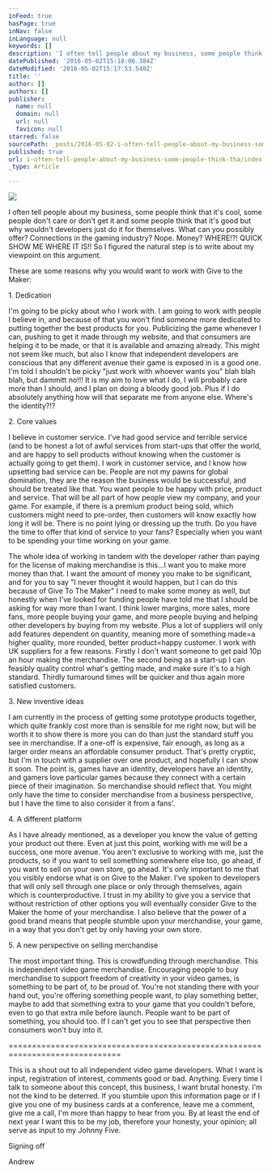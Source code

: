 ```yaml
---
inFeed: true
hasPage: true
inNav: false
inLanguage: null
keywords: []
description: 'I often tell people about my business, some people think that it’s cool, some people don’t care or don’t get it and some people think that it’s good but why wouldn’t developers just do it for themselves. What can you possibly offer? Connections in the gaming industry? Nope. Money? WHERE!?! QUICK SHOW ME WHERE IT IS!! So I figured the natural step is to write about my viewpoint on this argument.'
datePublished: '2016-05-02T15:18:06.384Z'
dateModified: '2016-05-02T15:17:53.540Z'
title: ''
author: []
authors: []
publisher:
  name: null
  domain: null
  url: null
  favicon: null
starred: false
sourcePath: _posts/2016-05-02-i-often-tell-people-about-my-business-some-people-think-tha.md
published: true
url: i-often-tell-people-about-my-business-some-people-think-tha/index.html
_type: Article

---
```

![](https://the-grid-user-content.s3-us-west-2.amazonaws.com/56f8b0ab-ceb5-427e-bc48-7c85713449c5.png)

I often tell people about my business, some people think that it's cool, some people don't care or don't get it and some people think that it's good but why wouldn't developers just do it for themselves. What can you possibly offer? Connections in the gaming industry? Nope. Money? WHERE!?! QUICK SHOW ME WHERE IT IS!! So I figured the natural step is to write about my viewpoint on this argument.

These are some reasons why you would want to work with Give to the Maker:

1\. Dedication

I'm going to be picky about who I work with. I am going to work with people I believe in, and because of that you won't find someone more dedicated to putting together the best products for you. Publicizing the game whenever I can, pushing to get it made through my website, and that consumers are helping it to be made, or that it is available and amazing already. This might not seem like much, but also I know that independent developers are conscious that any different avenue their game is exposed in is a good one.  I'm told I shouldn't be picky "just work with whoever wants you" blah blah blah, but dammitt no!!! It is my aim to love what I do, I will probably care more than I should, and I plan on doing a bloody good job.  Plus if I do absolutely anything how will that separate me from anyone else. Where's the identity?!? 

2\. Core values

I believe in customer service. I've had good service and terrible service (and to be honest a lot of awful services from start-ups that offer the world, and are happy to sell products without knowing when the customer is actually going to get them).  I work in customer service, and I know how upsetting bad service can be. People are not my pawns for global domination, they are the reason the business would be successful, and should be treated like that. You want people to be happy with price, product and service. That will be all part of how people view my company, and your game. For example, if there is a premium product being sold, which customers might need to pre-order, then customers will know exactly how long it will be. There is no point lying or dressing up the truth. Do you have the time to offer that kind of service to your fans? Especially when you want to be spending your time working on your game.

The whole idea of working in tandem with the developer rather than paying for the license of making merchandise is this...I want you to make more money than that. I want the amount of money you make to be significant, and for you to say "I never thought it would happen, but I can do this because of Give To The Maker" I need to make some money as well, but honestly when I've looked for funding people have told me that I should be asking for way more than I want. I think lower margins, more sales, more fans, more people buying your game, and more people buying and helping other developers by buying from my website.  Plus a lot of suppliers will only add features dependent on quantity, meaning more of something made=a higher quality, more rounded, better product=happy customer. I work with UK suppliers for a few reasons. Firstly I don't want someone to get paid 10p an hour making the merchandise. The second being as a start-up I can feasibly quality control what's getting made, and make sure it's to a high standard. Thirdly turnaround times will be quicker and thus again more satisfied customers.

3\. New inventive ideas

I am currently in the process of getting some prototype products together, which quite frankly cost more than is sensible for me right now, but will be worth it to show there is more you can do than just the standard stuff you see in merchandise. If a one-off is expensive, fair enough, as long as a larger order means an affordable consumer product. That's pretty cryptic, but I'm in touch with a supplier over one product, and hopefully I can show it soon. The point is, games have an identity, developers have an identity, and gamers love particular games because they connect with a certain piece of their imagination. So merchandise should reflect that.  You might only have the time to consider merchandise from a business perspective, but I have the time to also consider it from a fans'.

4\. A different platform

As I have already mentioned, as a developer you know the value of getting your product out there. Even at just this point, working with me will be a success, one more avenue. You aren't exclusive to working with me, just the products, so if you want to sell something somewhere else too, go ahead, if you want to sell on your own store, go ahead. It's only important to me that you visibly endorse what is on Give to the Maker. I've spoken to developers that will only sell through one place or only through themselves, again which is counterproductive. I trust in my ability to give you a service that without restriction of other options you will eventually consider Give to the Maker the home of your merchandise.  I also believe that the power of a good brand means that people stumble upon your merchandise, your game, in a way that you don't get by only having your own store.

5\. A new perspective on selling merchandise

The most important thing. This is crowdfunding through merchandise.  This is independent video game merchandise. Encouraging people to buy merchandise to support freedom of creativity in your video games, is something to be part of, to be proud of. You're not standing there with your hand out, you're offering something people want, to play something better, maybe to add that something extra to your game that you couldn't before, even to go that extra mile before launch. People want to be part of something, you should too. If I can't get you to see that perspective then consumers won't buy into it.

==============================================================================

This is a shout out to all independent video game developers. What I want is input, registration of interest, comments good or bad. Anything. Every time I talk to someone about this concept, this business, I want brutal honesty. I'm not the kind to be deterred. If you stumble upon this information page or if I give you one of my business cards at a conference, leave me a comment, give me a call, I'm more than happy to hear from you.  By at least the end of next year I want this to be my job, therefore your honesty, your opinion; all serve as input to my Johnny Five.

Signing off

Andrew